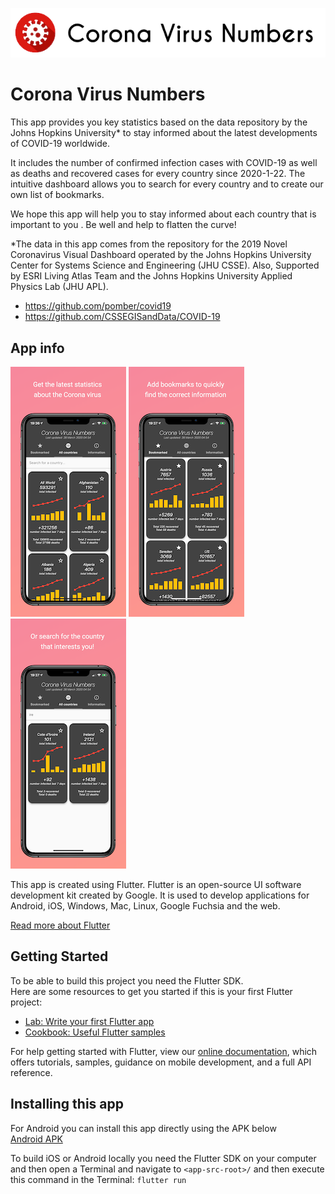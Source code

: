 ![Image description](/readme-resources/AppIcon.png)
# Corona Virus Numbers

This app provides you key statistics based on the data repository by the Johns Hopkins University* to stay informed about the latest developments of COVID-19 worldwide.

It includes the number of confirmed infection cases with COVID-19 as well as deaths and recovered cases for every country since 2020-1-22. The intuitive dashboard allows you to search for every country and to create our own list of bookmarks. 

We hope this app will help you to stay informed about each country that is important to you . 
Be well and help to flatten the curve!

*The data in this app comes from the repository for the 2019 Novel Coronavirus Visual Dashboard operated by the Johns Hopkins University Center for Systems Science and Engineering (JHU CSSE). Also, Supported by ESRI Living Atlas Team and the Johns Hopkins University Applied Physics Lab (JHU APL).

- https://github.com/pomber/covid19  
- https://github.com/CSSEGISandData/COVID-19

## App info

![Image description](/readme-resources/iPhone_Xs_Max_1.png)
![Image description](/readme-resources/iPhone_Xs_Max_2.png)
![Image description](/readme-resources/iPhone_Xs_Max_3.png)

This app is created using Flutter. Flutter is an open-source UI software development kit created by Google. It is used to develop applications for Android, iOS, Windows, Mac, Linux, Google Fuchsia and the web.

[Read more about Flutter](https://flutter.dev/)

## Getting Started

To be able to build this project you need the Flutter SDK.  
Here are some resources to get you started if this is your first Flutter project:

- [Lab: Write your first Flutter app](https://flutter.dev/docs/get-started/codelab)
- [Cookbook: Useful Flutter samples](https://flutter.dev/docs/cookbook)

For help getting started with Flutter, view our
[online documentation](https://flutter.dev/docs), which offers tutorials,
samples, guidance on mobile development, and a full API reference.

## Installing this app

For Android you can install this app directly using the APK below  
[Android APK](releases/Android/corona-app-release.apk)

To build iOS or Android locally you need the Flutter SDK on your computer and then open a Terminal and navigate to `<app-src-root>/` and then execute this command in the Terminal: `flutter run`
